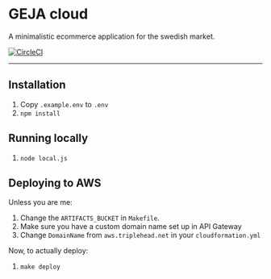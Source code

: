 # GEJA cloud

A minimalistic ecommerce application for the swedish market.

[![CircleCI](https://circleci.com/gh/Sleavely/geja-cloud/tree/master.svg?style=svg&circle-token=3d9ba39451f3fd7173df433bf09d48bd69e2ecb7)](https://circleci.com/gh/Sleavely/geja-cloud/tree/master)

---

## Installation

1. Copy `.example.env` to `.env`
1. `npm install`

## Running locally

1. `node local.js`

## Deploying to AWS

Unless you are me:

1. Change the `ARTIFACTS_BUCKET` in `Makefile`.
1. Make sure you have a custom domain name set up in API Gateway
1. Change `DomainName` from `aws.triplehead.net` in your `cloudformation.yml`

Now, to actually deploy:

1. `make deploy`
